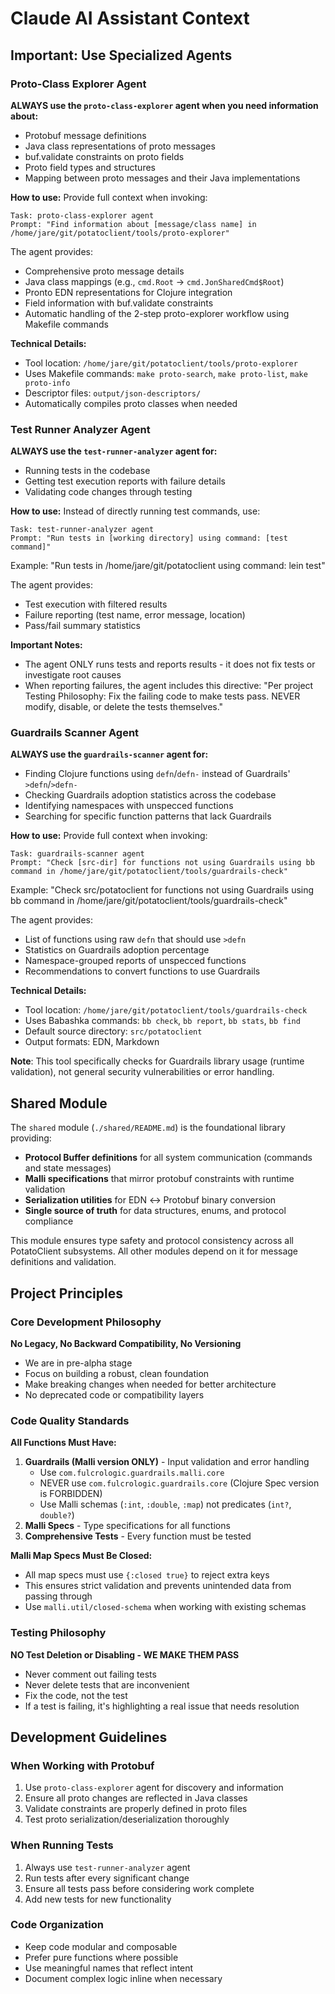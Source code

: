 # Claude AI Assistant Context

## Important: Use Specialized Agents

### Proto-Class Explorer Agent
**ALWAYS use the `proto-class-explorer` agent when you need information about:**
- Protobuf message definitions
- Java class representations of proto messages
- buf.validate constraints on proto fields
- Proto field types and structures
- Mapping between proto messages and their Java implementations

**How to use:**
Provide full context when invoking:
```
Task: proto-class-explorer agent
Prompt: "Find information about [message/class name] in /home/jare/git/potatoclient/tools/proto-explorer"
```

The agent provides:
- Comprehensive proto message details
- Java class mappings (e.g., `cmd.Root` → `cmd.JonSharedCmd$Root`)
- Pronto EDN representations for Clojure integration
- Field information with buf.validate constraints
- Automatic handling of the 2-step proto-explorer workflow using Makefile commands

**Technical Details:**
- Tool location: `/home/jare/git/potatoclient/tools/proto-explorer`
- Uses Makefile commands: `make proto-search`, `make proto-list`, `make proto-info`
- Descriptor files: `output/json-descriptors/`
- Automatically compiles proto classes when needed

### Test Runner Analyzer Agent
**ALWAYS use the `test-runner-analyzer` agent for:**
- Running tests in the codebase
- Getting test execution reports with failure details
- Validating code changes through testing

**How to use:**
Instead of directly running test commands, use:
```
Task: test-runner-analyzer agent
Prompt: "Run tests in [working directory] using command: [test command]"
```
Example: "Run tests in /home/jare/git/potatoclient using command: lein test"

The agent provides:
- Test execution with filtered results
- Failure reporting (test name, error message, location)
- Pass/fail summary statistics

**Important Notes:**
- The agent ONLY runs tests and reports results - it does not fix tests or investigate root causes
- When reporting failures, the agent includes this directive: "Per project Testing Philosophy: Fix the failing code to make tests pass. NEVER modify, disable, or delete the tests themselves."

### Guardrails Scanner Agent
**ALWAYS use the `guardrails-scanner` agent for:**
- Finding Clojure functions using `defn`/`defn-` instead of Guardrails' `>defn`/`>defn-`
- Checking Guardrails adoption statistics across the codebase
- Identifying namespaces with unspecced functions
- Searching for specific function patterns that lack Guardrails

**How to use:**
Provide full context when invoking:
```
Task: guardrails-scanner agent
Prompt: "Check [src-dir] for functions not using Guardrails using bb command in /home/jare/git/potatoclient/tools/guardrails-check"
```
Example: "Check src/potatoclient for functions not using Guardrails using bb command in /home/jare/git/potatoclient/tools/guardrails-check"

The agent provides:
- List of functions using raw `defn` that should use `>defn`
- Statistics on Guardrails adoption percentage
- Namespace-grouped reports of unspecced functions
- Recommendations to convert functions to use Guardrails

**Technical Details:**
- Tool location: `/home/jare/git/potatoclient/tools/guardrails-check`
- Uses Babashka commands: `bb check`, `bb report`, `bb stats`, `bb find`
- Default source directory: `src/potatoclient`
- Output formats: EDN, Markdown

**Note**: This tool specifically checks for Guardrails library usage (runtime validation), not general security vulnerabilities or error handling.

## Shared Module

The `shared` module (`./shared/README.md`) is the foundational library providing:
- **Protocol Buffer definitions** for all system communication (commands and state messages)
- **Malli specifications** that mirror protobuf constraints with runtime validation
- **Serialization utilities** for EDN ↔ Protobuf binary conversion
- **Single source of truth** for data structures, enums, and protocol compliance

This module ensures type safety and protocol consistency across all PotatoClient subsystems. All other modules depend on it for message definitions and validation.

## Project Principles

### Core Development Philosophy
**No Legacy, No Backward Compatibility, No Versioning**
- We are in pre-alpha stage
- Focus on building a robust, clean foundation
- Make breaking changes when needed for better architecture
- No deprecated code or compatibility layers

### Code Quality Standards
**All Functions Must Have:**
1. **Guardrails (Malli version ONLY)** - Input validation and error handling
   - Use `com.fulcrologic.guardrails.malli.core` 
   - NEVER use `com.fulcrologic.guardrails.core` (Clojure Spec version is FORBIDDEN)
   - Use Malli schemas (`:int`, `:double`, `:map`) not predicates (`int?`, `double?`)
2. **Malli Specs** - Type specifications for all functions
3. **Comprehensive Tests** - Every function must be tested

**Malli Map Specs Must Be Closed:**
- All map specs must use `{:closed true}` to reject extra keys
- This ensures strict validation and prevents unintended data from passing through
- Use `malli.util/closed-schema` when working with existing schemas

### Testing Philosophy
**NO Test Deletion or Disabling - WE MAKE THEM PASS**
- Never comment out failing tests
- Never delete tests that are inconvenient
- Fix the code, not the test
- If a test is failing, it's highlighting a real issue that needs resolution

## Development Guidelines

### When Working with Protobuf
1. Use `proto-class-explorer` agent for discovery and information
2. Ensure all proto changes are reflected in Java classes
3. Validate constraints are properly defined in proto files
4. Test proto serialization/deserialization thoroughly

### When Running Tests
1. Always use `test-runner-analyzer` agent
2. Run tests after every significant change
3. Ensure all tests pass before considering work complete
4. Add new tests for new functionality

### Code Organization
- Keep code modular and composable
- Prefer pure functions where possible
- Use meaningful names that reflect intent
- Document complex logic inline when necessary